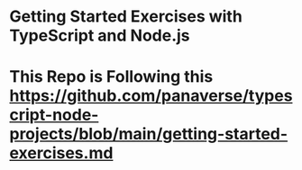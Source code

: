 # Getting Started Exercises with TypeScript and Node.js
 
# This Repo is Following this https://github.com/panaverse/typescript-node-projects/blob/main/getting-started-exercises.md 

